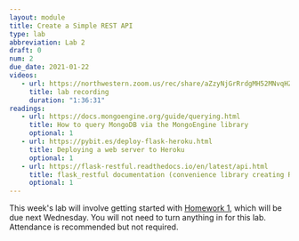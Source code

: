 ```yaml
---
layout: module
title: Create a Simple REST API
type: lab
abbreviation: Lab 2
draft: 0
num: 2
due_date: 2021-01-22
videos:
   - url: https://northwestern.zoom.us/rec/share/aZzyNjGrRrdgMH52MNvqHZdTlFwuVI4UiLW9FlT9VmPjIlw7KFT2zrE8oa6iV7vj.DN3Id8FcCyG8bgL8?startTime=1611342015000
     title: lab recording
     duration: "1:36:31"
readings:
   - url: https://docs.mongoengine.org/guide/querying.html
     title: How to query MongoDB via the MongoEngine library
     optional: 1
   - url: https://pybit.es/deploy-flask-heroku.html
     title: Deploying a web server to Heroku
     optional: 1
   - url: https://flask-restful.readthedocs.io/en/latest/api.html
     title: flask_restful documentation (convenience library creating REST Endpoints)
     optional: 1
---
```


This week's lab will involve getting started with [Homework 1](../assignments/hw01), which will be due next Wednesday. You will not need to turn anything in for this lab. Attendance is recommended but not required.